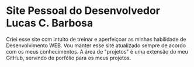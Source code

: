 # Site Pessoal do Desenvolvedor Lucas C. Barbosa
Criei esse site com intuito de treinar e aperfeiçoar as minhas habilidade de Desenvolvimento WEB. Vou manter esse site atualizado sempre de acordo com os meus conhecimentos. A área de "projetos" é uma extensão do meu GitHub, servindo de porfólio para os meus projetos.
